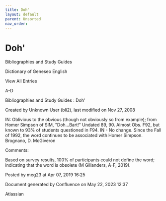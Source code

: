 ```yaml
---
title: Doh'
layout: default
parent: Unsorted
nav_order:
---
```


# Doh'

Bibliographies and Study Guides

Dictionary of Geneseo English

View All Entries

A-D

Bibliographies and Study Guides : Doh'

Created by  Unknown User (bli2), last modified on Nov 27, 2008

IN: Oblivious to the obvious (though not obviously so from example); from Homer Simpson of SIM, &quot;Doh...Bart!&quot; Undated 89, 90. Almost Obs. F92, but known to 93% of students questioned in F94. IN - No change. Since the Fall of 1992, the word continues to be associated with Homer Simpson. Brognano, D. McGiveron

Comments:

Based on survey results, 100% of participants could not define the word; indicating that the word is obsolete (M Gillanders, A-F, 2019).

Posted by meg23 at Apr 07, 2019 16:25

Document generated by Confluence on May 22, 2023 12:37

Atlassian
